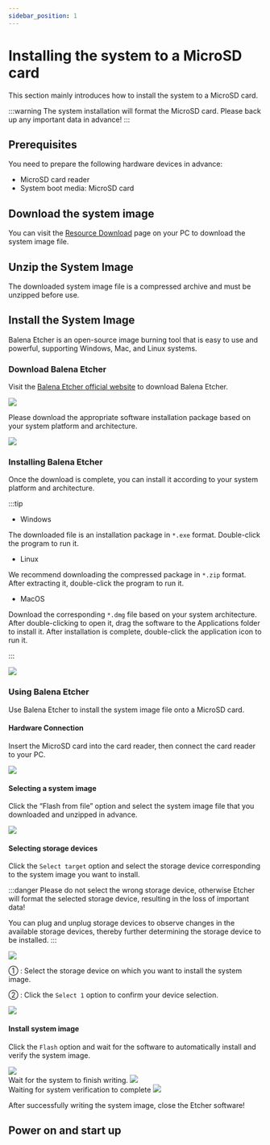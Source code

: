 ```yaml
---
sidebar_position: 1
---
```


# Installing the system to a MicroSD card

This section mainly introduces how to install the system to a MicroSD card.

:::warning
The system installation will format the MicroSD card. Please back up any important data in advance!
:::

## Prerequisites

You need to prepare the following hardware devices in advance:

- MicroSD card reader
- System boot media: MicroSD card

## Download the system image

You can visit the [Resource Download](../../download) page on your PC to download the system image file.

## Unzip the System Image

The downloaded system image file is a compressed archive and must be unzipped before use.

## Install the System Image

Balena Etcher is an open-source image burning tool that is easy to use and powerful, supporting Windows, Mac, and Linux systems.

### Download Balena Etcher

Visit the [Balena Etcher official website](https://www.balena.io/etcher/) to download Balena Etcher.

<div style={{textAlign: 'center'}}>
<img src="/img/rock4/4d/down-etcher-01.webp" style={{width: '100%', maxWidth: '1200px'}} />
</div>

Please download the appropriate software installation package based on your system platform and architecture.

<div style={{textAlign: 'center'}}>
<img src="/img/rock4/4d/down-etcher-02.webp" style={{width: '100%', maxWidth: '1200px'}} />
</div>

### Installing Balena Etcher

Once the download is complete, you can install it according to your system platform and architecture.

:::tip

- Windows

The downloaded file is an installation package in `*.exe` format. Double-click the program to run it.

- Linux

We recommend downloading the compressed package in `*.zip` format. After extracting it, double-click the program to run it.

- MacOS

Download the corresponding `*.dmg` file based on your system architecture. After double-clicking to open it, drag the software to the Applications folder to install it. After installation is complete, double-click the application icon to run it.

:::

<div style={{textAlign: 'center'}}>
  <img src="/img/rock4/4d/down-etcher-00.webp" style={{width: '100%', maxWidth: '1200px'}} />
</div>

### Using Balena Etcher

Use Balena Etcher to install the system image file onto a MicroSD card.

#### Hardware Connection

Insert the MicroSD card into the card reader, then connect the card reader to your PC.

<div style={{textAlign: 'center'}}>
  <img src="/img/rock4/4d/sd-insert.webp" style={{width: '100%', maxWidth: '1200px'}} />
</div>

#### Selecting a system image

Click the “Flash from file” option and select the system image file that you downloaded and unzipped in advance.

<div style={{textAlign: 'center'}}>
  <img src="/img/rock4/4d/etcher-01.webp" style={{width: '100%', maxWidth: '1200px'}} />
</div>

#### Selecting storage devices

Click the `Select target` option and select the storage device corresponding to the system image you want to install.

:::danger
Please do not select the wrong storage device, otherwise Etcher will format the selected storage device, resulting in the loss of important data!

You can plug and unplug storage devices to observe changes in the available storage devices, thereby further determining the storage device to be installed.
:::

<div style={{textAlign: 'center'}}>
  <img src="/img/rock4/4d/etcher-02.webp" style={{width: '100%', maxWidth: '1200px'}} />
</div>

① : Select the storage device on which you want to install the system image.

② : Click the `Select 1` option to confirm your device selection.

<div style={{textAlign: 'center'}}>
  <img src="/img/rock4/4d/etcher-03.webp" style={{width: '100%', maxWidth: '1200px'}} />
</div>

#### Install system image

Click the `Flash` option and wait for the software to automatically install and verify the system image.

<div style={{textAlign: 'center'}}>
  <img src="/img/rock4/4d/etcher-04.webp" style={{width: '100%', maxWidth: '1200px'}} />
</div>

<div style={{textAlign: 'center'}}>
Wait for the system to finish writing.
  <img src="/img/rock4/4d/etcher-05.webp" style={{width: '100%', maxWidth: '1200px'}} />
</div>

<div style={{textAlign: 'center'}}>
Waiting for system verification to complete
  <img src="/img/rock4/4d/etcher-07.webp" style={{width: '100%', maxWidth: '1200px'}} />
</div>

After successfully writing the system image, close the Etcher software!

## Power on and start up
